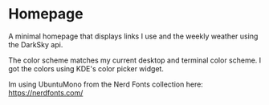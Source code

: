 # Homepage
A minimal homepage that displays links I use and the weekly weather using the DarkSky api.

The color scheme matches my current desktop and terminal color scheme. I got the colors using KDE's color picker widget.

Im using UbuntuMono from the Nerd Fonts collection here: https://nerdfonts.com/
